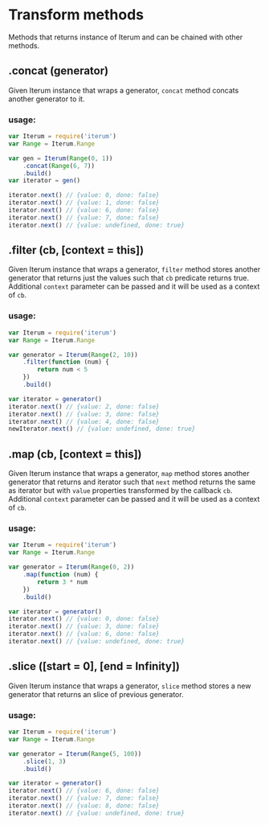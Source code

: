 # Transform methods
Methods that returns instance of Iterum and can be chained with other methods.

## .concat (generator)

Given Iterum instance that wraps a generator, `concat` method concats another generator to it. 

### usage:
``` javascript
var Iterum = require('iterum')
var Range = Iterum.Range

var gen = Iterum(Range(0, 1))
    .concat(Range(6, 7))
    .build()
var iterator = gen()

iterator.next() // {value: 0, done: false}
iterator.next() // {value: 1, done: false}
iterator.next() // {value: 6, done: false}
iterator.next() // {value: 7, done: false}
iterator.next() // {value: undefined, done: true}
```

## .filter (cb, [context = this])

Given Iterum instance that wraps a generator, `filter` method stores another generator that returns just the values such that `cb` predicate returns true. Additional `context` parameter can be passed and it will be used as a context of `cb`.

### usage:
``` javascript
var Iterum = require('iterum')
var Range = Iterum.Range

var generator = Iterum(Range(2, 10))
    .filter(function (num) {
        return num < 5
    })
    .build()

var iterator = generator()
iterator.next() // {value: 2, done: false}
iterator.next() // {value: 3, done: false}
iterator.next() // {value: 4, done: false}
newIterator.next() // {value: undefined, done: true}
```

## .map (cb, [context = this])

Given Iterum instance that wraps a generator, `map` method stores another generator that returns and iterator such that `next` method returns the same as iterator but with `value` properties transformed by the callback `cb`. Additional `context` parameter can be passed and it will be used as a context of `cb`.

### usage:
``` javascript
var Iterum = require('iterum')
var Range = Iterum.Range

var generator = Iterum(Range(0, 2))
    .map(function (num) {
        return 3 * num
    })
    .build()

var iterator = generator()
iterator.next() // {value: 0, done: false}
iterator.next() // {value: 3, done: false}
iterator.next() // {value: 6, done: false}
iterator.next() // {value: undefined, done: true}
```
## .slice ([start = 0], [end = Infinity])

Given Iterum instance that wraps a generator, `slice` method stores a new generator that returns an slice of previous generator.

### usage:
``` javascript
var Iterum = require('iterum')
var Range = Iterum.Range

var generator = Iterum(Range(5, 100))
    .slice(1, 3)
    .build()

var iterator = generator()
iterator.next() // {value: 6, done: false}
iterator.next() // {value: 7, done: false}
iterator.next() // {value: 8, done: false}
iterator.next() // {value: undefined, done: true}
```

